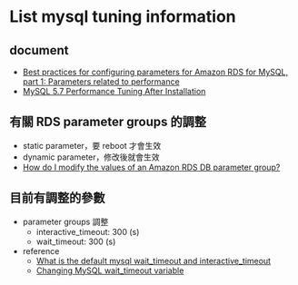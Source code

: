 # List mysql tuning information
## document
  * [Best practices for configuring parameters for Amazon RDS for MySQL, part 1: Parameters related to performance](https://aws.amazon.com/tw/blogs/database/best-practices-for-configuring-parameters-for-amazon-rds-for-mysql-part-1-parameters-related-to-performance/)
  * [MySQL 5.7 Performance Tuning After Installation](https://www.percona.com/blog/2016/10/12/mysql-5-7-performance-tuning-immediately-after-installation/)

## 有關 RDS parameter groups 的調整
  * static parameter，要 reboot 才會生效
  * dynamic parameter，修改後就會生效
  * [How do I modify the values of an Amazon RDS DB parameter group?](https://aws.amazon.com/tw/premiumsupport/knowledge-center/rds-modify-parameter-group-values/)

## 目前有調整的參數
  * parameter groups 調整
    * interactive_timeout: 300 (s)
    * wait_timeout: 300 (s)
  * reference
    * [What is the default mysql wait_timeout and interactive_timeout](https://stackoverflow.com/questions/21076306/what-is-the-default-mysql-wait-timeout-and-interactive-timeout)
    * [Changing MySQL wait_timeout variable](https://medium.com/@dilsimchandrasena/changing-mysql-wait-timeout-variable-f16ebed1efce)
